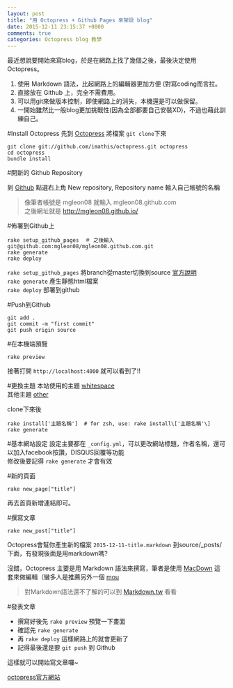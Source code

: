 ```yaml
---
layout: post
title: "用 Octopress + Github Pages 來架設 blog"
date: 2015-12-11 23:15:37 +0800
comments: true
categories: Octopress blog 教學
---
```


最近想說要開始來寫blog，於是在網路上找了幾個之後，最後決定使用Octopress。 

1. 使用 Markdown 語法，比起網路上的編輯器更加方便 (對寫coding而言拉。   
2. 直接放在 Github 上，完全不需費用。
3. 可以用git來做版本控制，即使網路上的消失，本機還是可以做保留。
4. 一開始雖然比一般blog更加挑戰性(因為全部都要自己安裝XD)，不過也藉此訓練自己。

<!--More-->

#Install Octopress
先到 [Octopress](https://github.com/imathis/octopress) 將檔案 `git clone`下來  


```
git clone git://github.com/imathis/octopress.git octopress
cd octopress
bundle install
```

#開新的 Github Repository

到 [Github](https://github.com/) 點選右上角 New repository, Repository name 輸入自己帳號的名稱  
>像筆者帳號是 mgleon08 就輸入 mgleon08.github.com  
>之後網址就是 http://mgleon08.github.io/

#佈署到Github上
```
rake setup_github_pages  ＃ 之後輸入 git@github.com:mgleon08/mgleon08.github.com.git
rake generate
rake deploy
```
`rake setup_github_pages` 將branch從master切換到source
[官方說明](http://octopress.org/docs/deploying/github/)  
`rake generate` 產生靜態html檔案  
`rake deploy` 部署到github

#Push到Github
```
git add .
git commit -m "first commit"
git push origin source
```


#在本機端預覽
```
rake preview
```
	
接著打開 `http://localhost:4000` 就可以看到了!!

#更換主題
本站使用的主題 [whitespace](https://github.com/lucaslew/whitespace)  
其他主題 [other](https://github.com/imathis/octopress/wiki/3rd-Party-Octopress-Themes)  

clone下來後
```
rake install['主題名稱']  # for zsh, use: rake install\['主題名稱'\]
rake generate
```

#基本網站設定
設定主要都在 `_config.yml`，可以更改網站標題，作者名稱，還可以加入facebook按讚，DISQUS回覆等功能  
修改後要記得 `rake generate` 才會有效

#新的頁面
```
rake new_page["title"]
```
再去首頁新增連結即可。

#撰寫文章
```
rake new_post["title"]
```

Octopress會幫你產生新的檔案 `2015-12-11-title.markdown` 到source/_posts/下面，有發現後面是用markdown嗎?  

沒錯，Octopress 主要是用 Markdown 語法來撰寫，筆者是使用 [MacDown](http://macdown.uranusjr.com/) 這套來做編輯（蠻多人是推薦另外一個 [mou](http://25.io/mou/) 

>對Markdown語法還不了解的可以到 [Markdown.tw](http://markdown.tw/) 看看

#發表文章

*	撰寫好後先 `rake preview` 預覽一下畫面  
*	確認先 `rake generate`
*	再 `rake deploy` 這樣網路上的就會更新了  
*	記得最後還是要 `git push` 到 Github

這樣就可以開始寫文章囉~

[octopress官方網站](http://octopress.org/docs/blogging/)


